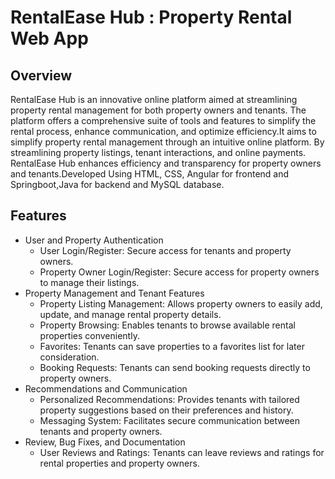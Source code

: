 # RentalEase Hub : Property Rental Web App            
## Overview
RentalEase Hub is an innovative online platform aimed at streamlining property rental management for both property owners and tenants. The platform offers a
comprehensive suite of tools and features to simplify the rental process, enhance communication, and optimize efficiency.It aims to simplify property rental management through an intuitive online platform. By streamlining property listings, tenant interactions, and online payments. RentalEase Hub enhances efficiency 
and transparency for property owners and tenants.Developed Using HTML, CSS, Angular for frontend and Springboot,Java for backend and MySQL database.
## Features
- User and Property Authentication
   - User Login/Register: Secure access for tenants and property owners.
   - Property Owner Login/Register: Secure access for property owners to manage their listings.
- Property Management and Tenant Features
   - Property Listing Management: Allows property owners to easily add, update, and manage rental property details.
   - Property Browsing: Enables tenants to browse available rental properties conveniently.
   - Favorites: Tenants can save properties to a favorites list for later consideration.
   - Booking Requests: Tenants can send booking requests directly to property owners.
- Recommendations and Communication
  - Personalized Recommendations: Provides tenants with tailored property suggestions based on their preferences and history.
  - Messaging System: Facilitates secure communication between tenants and property owners.
- Review, Bug Fixes, and Documentation
  - User Reviews and Ratings: Tenants can leave reviews and ratings for rental properties and property owners.
